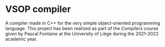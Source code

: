 # VSOP compiler
A compiler made in C++ for the very simple object-oriented programming language. This project has been realized as part of the *Compilers* course given by Pascal Fontaine at the University of Liège during the 2021-2022 academic year.
